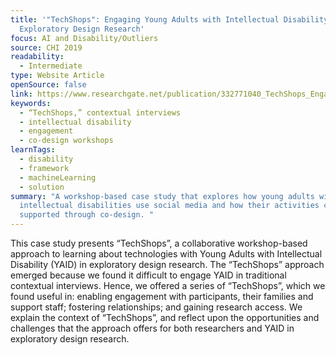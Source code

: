```yaml
---
title: '"TechShops": Engaging Young Adults with Intellectual Disability in
  Exploratory Design Research'
focus: AI and Disability/Outliers
source: CHI 2019
readability:
  - Intermediate
type: Website Article
openSource: false
link: https://www.researchgate.net/publication/332771040_TechShops_Engaging_Young_Adults_with_Intellectual_Disability_in_Exploratory_Design_Research
keywords:
  - “TechShops,” contextual interviews
  - intellectual disability
  - engagement
  - co-design workshops
learnTags:
  - disability
  - framework
  - machineLearning
  - solution
summary: "A workshop-based case study that explores how young adults with
  intellectual disabilities use social media and how their activities can be
  supported through co-design. "
---
```

This case study presents “TechShops”, a collaborative workshop-based approach to learning about technologies with Young Adults with Intellectual Disability (YAID) in exploratory design research. The “TechShops” approach emerged because we found it difficult to engage YAID in traditional contextual interviews. Hence, we offered a series of “TechShops”, which we found useful in: enabling engagement with participants, their families and support staff; fostering relationships; and gaining research access. We explain the context of “TechShops”, and reflect upon the opportunities and challenges that the approach offers for both researchers and YAID in exploratory design research.
